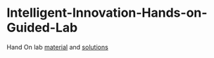 # Intelligent-Innovation-Hands-on-Guided-Lab

Hand On lab [material](../../releases/tag/1.0.0) and [solutions](../../releases/tag/1.1.0)
